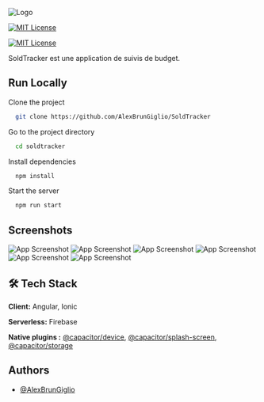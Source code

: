 
![Logo](https://raw.githubusercontent.com/AlexBrunGiglio/SoldTracker/a86d0af591fa81ba3d3de63dff5e3360f2c52fed/src/assets/icon/logo.svg)

[![MIT License](https://img.shields.io/badge/version-v.1.0.1-blue)]()

[![MIT License](https://img.shields.io/badge/Ionic-6.18.0-%231b6dff)](https://ionicframework.com/docs/)

SoldTracker est une application de suivis de budget.



## Run Locally

Clone the project

```bash
  git clone https://github.com/AlexBrunGiglio/SoldTracker
```

Go to the project directory

```bash
  cd soldtracker
```

Install dependencies

```bash
  npm install
```

Start the server

```bash
  npm run start
```


## Screenshots

![App Screenshot](https://raw.githubusercontent.com/AlexBrunGiglio/SoldTracker/master/src/assets/screens/f1.png)
![App Screenshot](https://raw.githubusercontent.com/AlexBrunGiglio/SoldTracker/master/src/assets/screens/f2.png)
![App Screenshot](https://raw.githubusercontent.com/AlexBrunGiglio/SoldTracker/master/src/assets/screens/f3.png)
![App Screenshot](https://raw.githubusercontent.com/AlexBrunGiglio/SoldTracker/master/src/assets/screens/f4.png)
![App Screenshot](https://raw.githubusercontent.com/AlexBrunGiglio/SoldTracker/master/src/assets/screens/f5.png)
![App Screenshot](https://raw.githubusercontent.com/AlexBrunGiglio/SoldTracker/master/src/assets/screens/f6.png)



## 🛠 Tech Stack

**Client:** Angular, Ionic

**Serverless:** Firebase

**Native plugins :** [@capacitor/device](https://capacitorjs.com/docs/apis/device), [@capacitor/splash-screen](https://capacitorjs.com/docs/apis/splash-screen),  [@capacitor/storage](https://capacitorjs.com/docs/apis/storage)


## Authors

- [@AlexBrunGiglio](https://github.com/AlexBrunGiglio)

